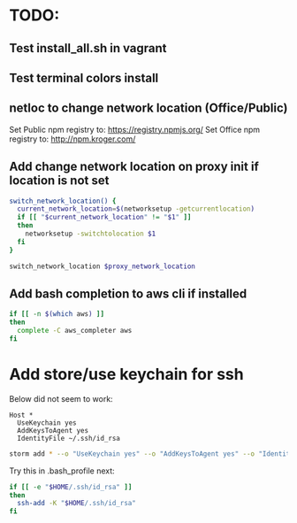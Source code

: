 # TODO:

## Test install_all.sh in vagrant

## Test terminal colors install
<!--
# set terminal colors
  # "Default Window Settings" = "Solarized Dark ansi";
  # "Startup Window Settings" = "Solarized Dark ansi";
# read
defaults read com.apple.Terminal "Default Window Settings"
defaults read com.apple.Terminal "Startup Window Settings"

# write
defaults write com.apple.Terminal "Default Window Settings" -string "Solarized Dark ansi"
defaults write com.apple.Terminal "Startup Window Settings" -string "Solarized Dark ansi"

# restart terminal
open ./restart-terminal.app
 -->
## netloc to change network location (Office/Public)

Set Public npm registry to: https://registry.npmjs.org/
Set Office npm registry to: http://npm.kroger.com/

## Add change network location on proxy init if location is not set

<!--
Usage: networksetup -getcurrentlocation
	Display the name of the current location.
Usage: networksetup -listlocations
	List all of the locations.
Usage: networksetup -createlocation <location name> [populate]
	Create a new network location with the spcified name.
	If the optional term "populate" is included, the location will be populated with the default services.
Usage: networksetup -deletelocation <location name>
	Delete the location.
Usage: networksetup -switchtolocation <location name>
	Make the specified location the current location.
-->

```bash
switch_network_location() {
  current_network_location=$(networksetup -getcurrentlocation)
  if [[ "$current_network_location" != "$1" ]]
  then
    networksetup -switchtolocation $1
  fi
}

switch_network_location $proxy_network_location
```


## Add bash completion to aws cli if installed
```bash
if [[ -n $(which aws) ]]
then
  complete -C aws_completer aws
fi
```


# Add store/use keychain for ssh

Below did not seem to work:
```
Host *
  UseKeychain yes
  AddKeysToAgent yes
  IdentityFile ~/.ssh/id_rsa
```

```bash
storm add * --o "UseKeychain yes" --o "AddKeysToAgent yes" --o "IdentityFile ~/.ssh/id_rsa"
```

Try this in .bash_profile next:
```bash
if [[ -e "$HOME/.ssh/id_rsa" ]]
then
  ssh-add -K "$HOME/.ssh/id_rsa"
fi
```
